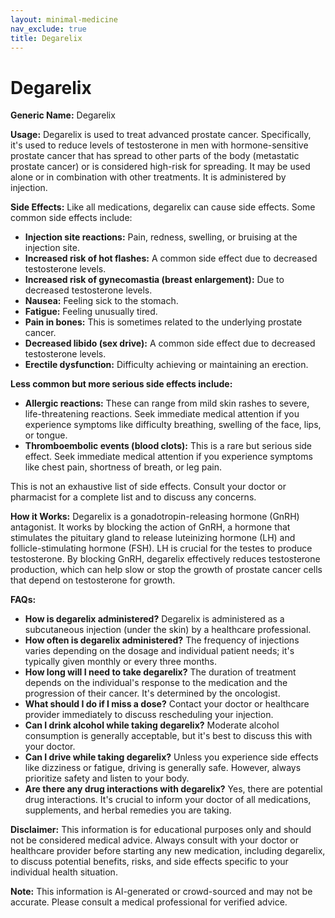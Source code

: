 ```yaml
---
layout: minimal-medicine
nav_exclude: true
title: Degarelix
---
```


# Degarelix

**Generic Name:** Degarelix

**Usage:** Degarelix is used to treat advanced prostate cancer.  Specifically, it's used to reduce levels of testosterone in men with hormone-sensitive prostate cancer that has spread to other parts of the body (metastatic prostate cancer) or is considered high-risk for spreading.  It may be used alone or in combination with other treatments.  It is administered by injection.

**Side Effects:**  Like all medications, degarelix can cause side effects.  Some common side effects include:

* **Injection site reactions:** Pain, redness, swelling, or bruising at the injection site.
* **Increased risk of hot flashes:**  A common side effect due to decreased testosterone levels.
* **Increased risk of gynecomastia (breast enlargement):** Due to decreased testosterone levels.
* **Nausea:**  Feeling sick to the stomach.
* **Fatigue:** Feeling unusually tired.
* **Pain in bones:**  This is sometimes related to the underlying prostate cancer.
* **Decreased libido (sex drive):** A common side effect due to decreased testosterone levels.
* **Erectile dysfunction:** Difficulty achieving or maintaining an erection.


**Less common but more serious side effects include:**

* **Allergic reactions:**  These can range from mild skin rashes to severe, life-threatening reactions. Seek immediate medical attention if you experience symptoms like difficulty breathing, swelling of the face, lips, or tongue.
* **Thromboembolic events (blood clots):**  This is a rare but serious side effect.  Seek immediate medical attention if you experience symptoms like chest pain, shortness of breath, or leg pain.


This is not an exhaustive list of side effects.  Consult your doctor or pharmacist for a complete list and to discuss any concerns.


**How it Works:** Degarelix is a gonadotropin-releasing hormone (GnRH) antagonist.  It works by blocking the action of GnRH, a hormone that stimulates the pituitary gland to release luteinizing hormone (LH) and follicle-stimulating hormone (FSH).  LH is crucial for the testes to produce testosterone. By blocking GnRH, degarelix effectively reduces testosterone production, which can help slow or stop the growth of prostate cancer cells that depend on testosterone for growth.


**FAQs:**

* **How is degarelix administered?**  Degarelix is administered as a subcutaneous injection (under the skin) by a healthcare professional.
* **How often is degarelix administered?** The frequency of injections varies depending on the dosage and individual patient needs; it's typically given monthly or every three months.
* **How long will I need to take degarelix?** The duration of treatment depends on the individual's response to the medication and the progression of their cancer. It's determined by the oncologist.
* **What should I do if I miss a dose?**  Contact your doctor or healthcare provider immediately to discuss rescheduling your injection.
* **Can I drink alcohol while taking degarelix?**  Moderate alcohol consumption is generally acceptable, but it's best to discuss this with your doctor.
* **Can I drive while taking degarelix?**  Unless you experience side effects like dizziness or fatigue, driving is generally safe. However, always prioritize safety and listen to your body.
* **Are there any drug interactions with degarelix?**  Yes, there are potential drug interactions.  It's crucial to inform your doctor of all medications, supplements, and herbal remedies you are taking.


**Disclaimer:** This information is for educational purposes only and should not be considered medical advice.  Always consult with your doctor or healthcare provider before starting any new medication, including degarelix, to discuss potential benefits, risks, and side effects specific to your individual health situation.


**Note:** This information is AI-generated or crowd-sourced and may not be accurate. Please consult a medical professional for verified advice.